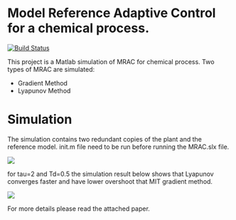 # Model Reference Adaptive Control for a chemical process.



[![Build Status](https://travis-ci.org/joemccann/dillinger.svg?branch=master)](https://travis-ci.org/joemccann/dillinger)

This project is a Matlab simulation of MRAC for chemical process. Two types of MRAC are simulated: 

  - Gradient Method
  - Lyapunov Method

# Simulation

The simulation contains two redundant copies of the plant and the reference model. init.m file need to be run before running the MRAC.slx file. 

![](images/mrac.jpg)

for tau=2 and Td=0.5 the simulation result below shows that Lyapunov converges faster and have lower overshoot that MIT gradient method. 

![](images/sim.jpg)


For more details please read the attached paper. 


